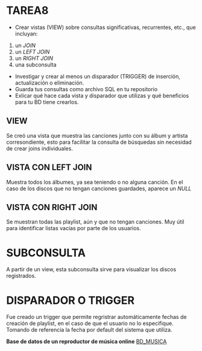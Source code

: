 # TAREA8
- Crear vistas (VIEW) sobre consultas significativas, recurrentes, etc., que incluyan:
1. un *JOIN*
2. un *LEFT JOIN*
3. un *RIGHT JOIN*
4. una subconsulta
- Investigar y crear al menos un disparador (TRIGGER) de inserción, actualización o eliminación.
- Guarda tus consultas como archivo SQL en tu repositorio
- Exlicar qué hace cada vista y disparador que utilizas y qué beneficios para tu BD tiene crearlos.

## VIEW
Se creó una vista que muestra las canciones junto con su álbum y artista corresondiente, esto para facilitar la consulta de búsquedas sin necesidad de crear joins individuales.

## VISTA CON LEFT JOIN
Muestra todos los álbumes, ya sea teniendo o no alguna canción. En el caso de los discos que no tengan canciones guardades, aparece un *NULL*

## VISTA CON RIGHT JOIN
Se muestran todas las playlist, aún y que no tengan canciones. Muy útil para identificar listas vacías por parte de los usuarios.

# SUBCONSULTA
A partir de un view, esta subconsulta sirve para visualizar los discos registrados.

# DISPARADOR O TRIGGER
Fue creado un trigger que permite regristrar automáticamente fechas de creación de playlist, en el caso de que el usuario no lo especifique. Tomando de referencia la fecha por default del sistema que utiliza.

**Base de datos de un reproductor de música online**
[BD_MUSICA](/BD%20musica.sql)